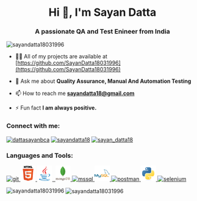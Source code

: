 <h1 align="center">Hi 👋, I'm Sayan Datta</h1>
<h3 align="center">A passionate QA and Test Enineer from India</h3>

<p align="left"> <img src="https://komarev.com/ghpvc/?username=sayandatta18031996&label=Profile%20views&color=0e75b6&style=flat" alt="sayandatta18031996" /> </p>

- 👨‍💻 All of my projects are available at [https://github.com/SayanDatta18031996](https://github.com/SayanDatta18031996)

- 💬 Ask me about **Quality Assurance, Manual And Automation Testing**

- 📫 How to reach me **sayandatta18@gmail.com**

- ⚡ Fun fact **I am always positive.**

<h3 align="left">Connect with me:</h3>
<p align="left">
<a href="https://twitter.com/dattasayanbca" target="blank"><img align="center" src="https://raw.githubusercontent.com/rahuldkjain/github-profile-readme-generator/master/src/images/icons/Social/twitter.svg" alt="dattasayanbca" height="30" width="40" /></a>
<a href="https://linkedin.com/in/sayandatta18" target="blank"><img align="center" src="https://raw.githubusercontent.com/rahuldkjain/github-profile-readme-generator/master/src/images/icons/Social/linked-in-alt.svg" alt="sayandatta18" height="30" width="40" /></a>
<a href="https://www.instagram.com/the_testbot" target="blank"><img align="center" src="https://raw.githubusercontent.com/rahuldkjain/github-profile-readme-generator/master/src/images/icons/Social/instagram.svg" alt="sayan_datta18" height="30" width="40" /></a>
</p>

<h3 align="left">Languages and Tools:</h3>
<p align="left">
<a href="https://git-scm.com/" target="_blank"> <img src="https://www.vectorlogo.zone/logos/git-scm/git-scm-icon.svg" alt="git" width="40" height="40"/> </a> 
  <a href="https://www.w3.org/html/" target="_blank"> <img src="https://raw.githubusercontent.com/devicons/devicon/master/icons/html5/html5-original-wordmark.svg" alt="html5" width="40" height="40"/> </a> 
  <a href="https://www.java.com" target="_blank"> <img src="https://raw.githubusercontent.com/devicons/devicon/master/icons/java/java-original.svg" alt="java" width="40" height="40"/> </a> <a href="https://www.linux.org/" target="_blank"> <img  <a href="https://www.mongodb.com/" target="_blank"> <img src="https://raw.githubusercontent.com/devicons/devicon/master/icons/mongodb/mongodb-original-wordmark.svg" alt="mongodb" width="40" height="40"/> </a> <a href="https://www.microsoft.com/en-us/sql-server" target="_blank"> <img src="https://www.svgrepo.com/show/303229/microsoft-sql-server-logo.svg" alt="mssql" width="40" height="40"/> </a> <a href="https://www.mysql.com/" target="_blank"> <img src="https://raw.githubusercontent.com/devicons/devicon/master/icons/mysql/mysql-original-wordmark.svg" alt="mysql" width="40" height="40"/> </a> <a href="https://postman.com" target="_blank"> <img src="https://www.vectorlogo.zone/logos/getpostman/getpostman-icon.svg" alt="postman" width="40" height="40"/> </a> <a href="https://www.python.org" target="_blank"> <img src="https://raw.githubusercontent.com/devicons/devicon/master/icons/python/python-original.svg" alt="python" width="40" height="40"/> </a> <a href="https://www.selenium.dev" target="_blank"> <img src="https://raw.githubusercontent.com/detain/svg-logos/780f25886640cef088af994181646db2f6b1a3f8/svg/selenium-logo.svg" alt="selenium" width="40" height="40"/> </a> </p>

<p><img align="left" src="https://github-readme-stats.vercel.app/api/top-langs?username=sayandatta18031996&show_icons=true&locale=en&layout=compact" alt="sayandatta18031996" /></p>

<p>&nbsp;<img align="center" src="https://github-readme-stats.vercel.app/api?username=sayandatta18031996&show_icons=true&locale=en" alt="sayandatta18031996" /></p>
